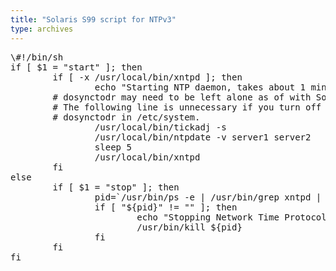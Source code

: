 ```yaml
---
title: "Solaris S99 script for NTPv3"
type: archives
---
```


<pre>
\#!/bin/sh
if [ $1 = "start" ]; then
        if [ -x /usr/local/bin/xntpd ]; then
                echo "Starting NTP daemon, takes about 1 minute... "
		# dosynctodr may need to be left alone as of with Solaris 2.6
		# The following line is unnecessary if you turn off 
		# dosynctodr in /etc/system.
                /usr/local/bin/tickadj -s  
                /usr/local/bin/ntpdate -v server1 server2
                sleep 5
                /usr/local/bin/xntpd
        fi
else
        if [ $1 = "stop" ]; then
                pid=`/usr/bin/ps -e | /usr/bin/grep xntpd | /usr/bin/sed -e 's/^  *//' -e 's/ .*//'`   
                if [ "${pid}" != "" ]; then
                        echo "Stopping Network Time Protocol daemon "
                        /usr/bin/kill ${pid}
                fi     
        fi
fi
</pre>
